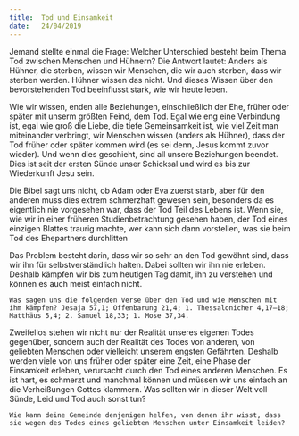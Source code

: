 ```yaml
---
title:  Tod und Einsamkeit
date:   24/04/2019
---
```


Jemand stellte einmal die Frage: Welcher Unterschied besteht beim Thema Tod zwischen Menschen und Hühnern? Die Antwort lautet: Anders als Hühner, die sterben, wissen wir Menschen, die wir auch sterben, dass wir sterben werden. Hühner wissen das nicht. Und dieses Wissen über den bevorstehenden Tod beeinflusst stark, wie wir heute leben.

Wie wir wissen, enden alle Beziehungen, einschließlich der Ehe, früher oder später mit unserm größten Feind, dem Tod. Egal wie eng eine Verbindung ist, egal wie groß die Liebe, die tiefe Gemeinsamkeit ist, wie viel Zeit man miteinander verbringt, wir Menschen wissen (anders als Hühner), dass der Tod früher oder später kommen wird (es sei denn, Jesus kommt zuvor wieder). Und wenn dies geschieht, sind all unsere Beziehungen beendet. Dies ist seit der ersten Sünde unser Schicksal und wird es bis zur Wiederkunft Jesu sein.

Die Bibel sagt uns nicht, ob Adam oder Eva zuerst starb, aber für den anderen muss dies extrem schmerzhaft gewesen sein, besonders da es eigentlich nie vorgesehen war, dass der Tod Teil des Lebens ist. Wenn sie, wie wir in einer früheren Studienbetrachtung gesehen haben, der Tod eines einzigen Blattes traurig machte, wer kann sich dann vorstellen, was sie beim Tod des Ehepartners durchlitten

Das Problem besteht darin, dass wir so sehr an den Tod gewöhnt sind, dass wir ihn für selbstverständlich halten. Dabei sollten wir ihn nie erleben. Deshalb kämpfen wir bis zum heutigen Tag damit, ihn zu verstehen und können es auch meist einfach nicht.

`Was sagen uns die folgenden Verse über den Tod und wie Menschen mit ihm kämpfen? Jesaja 57,1; Offenbarung 21,4; 1. Thessalonicher 4,17–18; Matthäus 5,4; 2. Samuel 18,33; 1. Mose 37,34.`

Zweifellos stehen wir nicht nur der Realität unseres eigenen Todes gegenüber, sondern auch der Realität des Todes von anderen, von geliebten Menschen oder vielleicht unserem engsten Gefährten. Deshalb werden viele von uns früher oder später eine Zeit, eine Phase der Einsamkeit erleben, verursacht durch den Tod eines anderen Menschen. Es ist hart, es schmerzt und manchmal können und müssen wir uns einfach an die Verheißungen Gottes klammern. Was sollten wir in dieser Welt voll Sünde, Leid und Tod auch sonst tun?

`Wie kann deine Gemeinde denjenigen helfen, von denen ihr wisst, dass sie wegen des Todes eines geliebten Menschen unter Einsamkeit leiden?`
